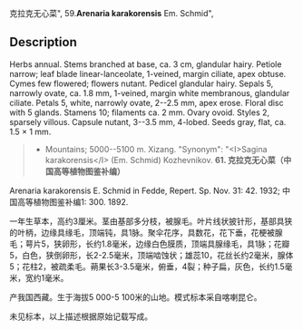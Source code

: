 克拉克无心菜",
59.**Arenaria karakorensis** Em. Schmid",

## Description
Herbs annual. Stems branched at base, ca. 3 cm, glandular hairy. Petiole narrow; leaf blade linear-lanceolate, 1-veined, margin ciliate, apex obtuse. Cymes few flowered; flowers nutant. Pedicel glandular hairy. Sepals 5, narrowly ovate, ca. 1.8 mm, 1-veined, margin white membranous, glandular ciliate. Petals 5, white, narrowly ovate, 2--2.5 mm, apex erose. Floral disc with 5 glands. Stamens 10; filaments ca. 2 mm. Ovary ovoid. Styles 2, sparsely villous. Capsule nutant, 3--3.5 mm, 4-lobed. Seeds gray, flat, ca. 1.5 × 1 mm.

> * Mountains; 5000--5100 m. Xizang.
  "Synonym": "&lt;I&gt;Sagina karakorensis&lt;/I&gt; (Em. Schmid) Kozhevnikov.
**61. 克拉克无心菜（中国高等植物图鉴补编）**

Arenaria karakorensis E. Schmid in Fedde, Repert. Sp. Nov. 31: 42. 1932; 中国高等植物图鉴补编1: 300. 1892.

一年生草本，高约3厘米。茎由基部多分枝，被腺毛。叶片线状披针形，基部具狭的叶柄，边缘具缘毛，顶端钝，具1脉。聚伞花序，具数花，花下垂，花梗被腺毛；萼片5，狭卵形，长约1.8毫米，边缘白色膜质，顶端具腺缘毛，具1脉；花瓣5，白色，狭倒卵形，长2-2.5毫米，顶端啮蚀状；雄蕊10，花丝长约2毫米，腺体5；花柱2，被疏柔毛。蒴果长3-3.5毫米，俯垂，4裂；种子扁，灰色，长约1.5毫米，宽约1毫米。

产我国西藏。生于海拔5 000-5 100米的山地。模式标本采自喀喇昆仑。

未见标本，以上描述根据原始记载写成。
